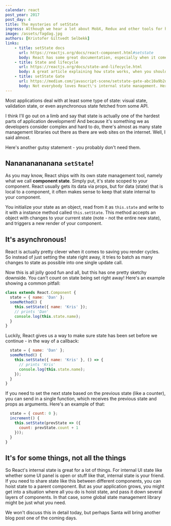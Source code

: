 ```yaml
---
calendar: react
post_year: 2017
post_day: 4
title: The mysteries of setState
ingress: Although we hear a lot about MobX, Redux and other tools for handling state, React ships with its very own.
image: /assets/fagdag.jpg
authors: [Kristofer Giltvedt Selbekk]
links:
    - title: setState docs
      url: https://reactjs.org/docs/react-component.html#setstate
      body: React has some great documentation, especially when it comes to setState
    - title: State and lifecycle
      url: https://reactjs.org/docs/state-and-lifecycle.html
      body: A great article explaining how state works, when you should use it and how it works
    - title: setState Gate
      url: https://medium.com/javascript-scene/setstate-gate-abc10a9b2d82
      body: Not everybody loves React\'s internal state management. Here is a great rant!
---
```


Most applications deal with at least some type of state: visual state, validation state, or even asynchronous state
fetched from some API.

I think I'll go out on a limb and say that state is actually one of the hardest parts of application development! And
because it's something we as developers consider complex and hard to do, there's almost as many state management
libraries out there as there are web sites on the internet. Well, I said almost.

Here's another gutsy statement - you probably don't need them.

## Nanananananana `setState`!

As you may know, React ships with its own state management tool, namely what we call **component state**. Simply put, it's
state scoped to your component. React usually gets its data via props, but for data (state) that is local to a
component, it often makes sense to keep that state internal to your component.

You initialize your state as an object, read from it as `this.state` and write to it with a instance method called
`this.setState`. This method accepts an object with changes to your current state (note - not the entire new state),
and triggers a new render of your component.

## It's asynchronous!

React is actually pretty clever when it comes to saving you render cycles. So instead of just setting the state right
away, it tries to batch as many changes to state as possible into one single update call.

Now this is all jolly good fun and all, but this has one pretty sketchy downside. You can't count on state being set
right away! Here's an example showing a common pitfall:

```javascript
class extends React.Component {
  state = { name: 'Dan' };
  someMethod() {
    this.setState({ name: 'Kris' });
    // prints 'Dan'
    console.log(this.state.name);
  }
}
```

Luckily, React gives us a way to make sure state has been set before we continue - in the way of a callback:

```javascript
  state = { name: 'Dan' };
  someMethod() {
    this.setState({ name: 'Kris' }, () => {
      // prints 'Kris'
      console.log(this.state.name);
    });
  }
}
```

If you need to set the next state based on the previous state (like a counter), you can send in a single function,
which receives the previous state and props as arguments. Here's an example of that:

```javascript
  state = { count: 0 };
  increment() {
    this.setState(prevState => ({
      count: prevState.count + 1
    }));
  }
}
```

## It's for some things, not all the things

So React's internal state is great for a lot of things. For internal UI state like whether some UI panel is open or
stuff like that, internal state is your friend. If you need to share state like this between different components,
you can hoist state to a parent component. But as your application grows, you might get into a situation where all you
do is hoist state, and pass it down several layers of components. In that case, some global state management library
might be just what you need.

We won't discuss this in detail today, but perhaps Santa will bring another blog post one of the coming days.
